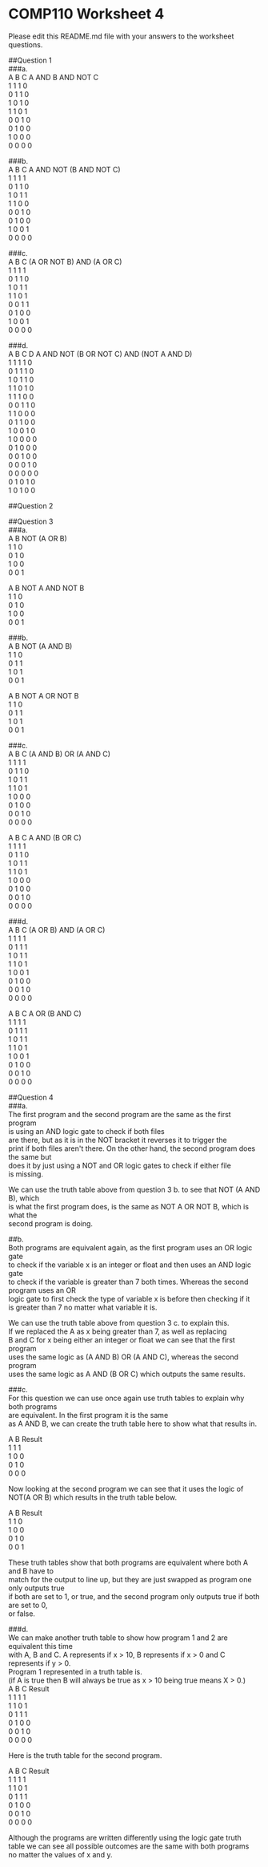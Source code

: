 # COMP110 Worksheet 4

Please edit this README.md file with your answers to the worksheet questions.

##Question 1  
###a.  
A	B	C	A AND B AND NOT C  
1	1	1	0	  
0	1	1	0  
1	0	1	0  
1	1	0	1  
0	0	1	0  
0	1	0	0  
1	0	0	0	  
0	0	0	0  
  
###b.  
A	B	C	A AND NOT (B AND NOT C)  
1	1	1	1  
0	1	1	0  
1	0	1	1  
1	1	0	0  
0	0	1	0  
0	1	0	0  
1	0	0	1  
0	0	0	0  
  
###c.  
A	B	C	(A OR NOT B) AND (A OR C)  
1	1	1	1  
0	1	1	0  
1	0	1	1  
1	1	0	1	  
0	0	1	1  
0	1	0	0  
1	0	0	1  
0	0	0	0  
  
###d.  
A	B	C	D	A AND NOT (B OR NOT C) AND (NOT A AND D)  
1	1	1	1	0  
0	1	1	1	0  
1	0	1	1	0  
1	1	0	1	0  
1	1	1	0	0  
0	0	1	1	0  
1	1	0	0	0  
0	1	1	0	0  
1	0	0	1	0  
1	0	0	0	0  
0	1	0	0	0  
0	0	1	0	0  
0	0	0	1	0  
0	0	0	0	0  
0	1	0	1	0  
1	0	1	0	0  

##Question 2  
  
##Question 3  
###a.  
A	B	NOT (A OR B)	  
1	1	0  
0	1	0  
1	0	0  
0	0	1  
  
A	B	NOT A AND NOT B  
1	1	0  
0	1	0  
1	0	0  
0	0	1  
  
###b.  
A	B	NOT (A AND B)	  
1	1	0  
0	1	1  
1	0	1  
0	0	1  
  
A	B	NOT A OR NOT B  
1	1	0  
0	1	1  
1	0	1  
0	0	1  
  
###c.  
A	B	C	(A AND B) OR (A AND C)  
1	1	1	1  
0	1	1	0  
1	0	1	1  
1	1	0	1  
1	0	0	0  
0	1	0	0  
0	0	1	0  
0	0	0	0	  
  
A	B	C	A AND (B OR C)  
1	1	1	1  
0	1	1	0  
1	0	1	1  
1	1	0	1  
1	0	0	0  
0	1	0	0  
0	0	1	0  
0	0	0	0	  
  
###d.  
A	B	C	(A OR B) AND (A OR C)  
1	1	1	1  
0	1	1	1  
1	0	1	1  
1	1	0	1  
1	0	0	1  
0	1	0	0  
0	0	1	0  
0	0	0	0  
  
A	B	C	A OR (B AND C)  
1	1	1	1  
0	1	1	1  
1	0	1	1  
1	1	0	1  
1	0	0	1  
0	1	0	0  
0	0	1	0  
0	0	0	0  
  
##Question 4  
###a.  
The first program and the second program are the same as the first program   
is using an AND logic gate to check if both files  
are there, but as it is in the NOT bracket it reverses it to trigger the   
print if both files aren't there. On the other hand, the second program does the same but  
does it by just using a NOT and OR logic gates to check if either file  
is missing.  
  
We can use the truth table above from question 3 b. to see that NOT (A AND B), which  
is what the first program does, is the same as NOT A OR NOT B, which is what the   
second program is doing.  
  
##b.  
Both programs are equivalent again,  as the first program uses an OR logic gate  
to check if the variable x is an integer or float and then uses an AND logic gate  
to check if the variable is greater than 7 both times. Whereas the second program uses an OR  
logic gate to first check the type of variable x is before then checking if it  
is greater than 7 no matter what variable it is.  
  
We can use the truth table above from question 3 c. to explain this.  
If we replaced the A as x being greater than 7, as well as replacing  
B and C for x being either an integer or float we can see that the first program  
uses the same logic as (A AND B) OR (A AND C), whereas the second program  
uses the same logic as A AND (B OR C) which outputs the same results.  
  
###c.  
For this question we can use once again use truth tables to explain why both programs  
are equivalent. In the first program it is the same  
as A AND B, we can create the truth table here to show what that results in.  
  
A	B	Result  
1	1	1  
1	0	0  
0	1	0  
0	0	0  
  
Now looking at the second program we can see that it uses the logic of  
NOT(A OR B) which results in the truth table below.  
  
A	B	Result  
1	1	0  
1	0	0  
0	1	0  
0	0	1  
  
These truth tables show that both programs are equivalent where both A and B have to  
match for the output to line up, but they are just swapped as program one only outputs true  
if both are set to 1, or true, and the second program only outputs true if both are set to 0,  
or false.  
  
###d.  
We can make another truth table to show how program 1 and 2 are equivalent this time   
with A, B and C. A represents if x > 10, B represents if x > 0 and C represents if y > 0.  
Program 1 represented in a truth table is.  
(if A is true then B will always be true as x > 10 being true means X > 0.)  
A	B	C	Result  
1	1	1	1  
1	1	0	1  
0	1	1	1  
0	1	0	0  
0	0	1	0  
0	0	0	0	  
  
Here is the truth table for the second program.  
  
A	B	C	Result  
1	1	1	1  
1	1	0	1  
0	1	1	1  
0	1	0	0  
0	0	1	0  
0	0	0	0	  
  
Although the programs are written differently using the logic gate truth  
table we can see all possible outcomes are the same with both programs  
no matter the values of x and y.  
  
  
  
  
  
  
  
  
  
  
  
  
  
  
  
  
  
  
  
  
  
  
  
  
